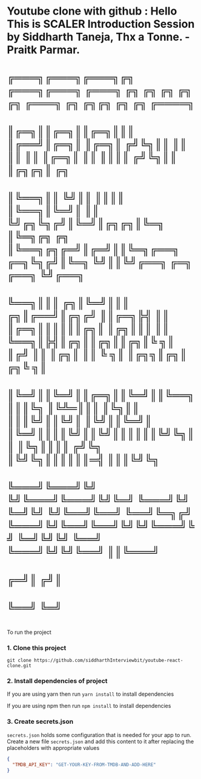 # Youtube clone with github : Hello This is SCALER Introduction Session by Siddharth Taneja, Thx a Tonne. - Praitk Parmar.
# ╔═══╗╔═══╗╔═══╗╔╗   ╔═══╗╔═══╗    ╔═══╗   ╔╗ ╔╗ ╔╗    ╔╗      ╔╗           ╔═══╗    ╔╗  ╔╗╔╗           ╔╗ ╔╗      ╔════╗                     
# ║╔═╗║║╔═╗║║╔═╗║║║   ║╔══╝║╔═╗║    ║╔═╗║  ╔╝╚╗║║ ║║    ║║      ║║           ║╔═╗║    ║║  ║║║║          ╔╝╚╗║║      ║╔╗╔╗║              ╔╗     
# ║╚══╗║║ ╚╝║║ ║║║║   ║╚══╗║╚═╝║    ║║ ╚╝╔╗╚╗╔╝║╚═╝║╔╗╔╗║╚═╗    ║╚═╗╔╗ ╔╗    ║╚══╗╔╗╔═╝║╔═╝║║╚═╗╔══╗ ╔═╗╚╗╔╝║╚═╗    ╚╝║║╚╝╔══╗ ╔═╗ ╔══╗ ╚╝╔══╗ 
# ╚══╗║║║ ╔╗║╚═╝║║║ ╔╗║╔══╝║╔╗╔╝    ║║╔═╗╠╣ ║║ ║╔═╗║║║║║║╔╗║    ║╔╗║║║ ║║    ╚══╗║╠╣║╔╗║║╔╗║║╔╗║╚ ╗║ ║╔╝ ║║ ║╔╗║      ║║  ╚ ╗║ ║╔╗╗║╔╗║ ╔╗╚ ╗║ 
# ║╚═╝║║╚═╝║║╔═╗║║╚═╝║║╚══╗║║║╚╗    ║╚╩═║║║ ║╚╗║║ ║║║╚╝║║╚╝║    ║╚╝║║╚═╝║    ║╚═╝║║║║╚╝║║╚╝║║║║║║╚╝╚╗║║  ║╚╗║║║║     ╔╝╚╗ ║╚╝╚╗║║║║║║═╣ ║║║╚╝╚╗
# ╚═══╝╚═══╝╚╝ ╚╝╚═══╝╚═══╝╚╝╚═╝    ╚═══╝╚╝ ╚═╝╚╝ ╚╝╚══╝╚══╝    ╚══╝╚═╗╔╝    ╚═══╝╚╝╚══╝╚══╝╚╝╚╝╚═══╝╚╝  ╚═╝╚╝╚╝     ╚══╝ ╚═══╝╚╝╚╝╚══╝ ║║╚═══╝
#                                                                  ╔═╝║                                                               ╔╝║     
#                                                                  ╚══╝                                                               ╚═╝     
#
#
#
#
#
To run the project
### 1. Clone this project
`git clone https://github.com/siddharthInterviewbit/youtube-react-clone.git`

### 2. Install dependencies of project

If you are using yarn then run `yarn install` to install dependencies

If you are using npm then run `npm install` to install dependencies


### 3. Create secrets.json
`secrets.json` holds some configuration that is needed for your app to run. Create a new file `secrets.json` and add this content to it after replacing the placeholders with appropriate values
```json
{
  "TMDB_API_KEY": "GET-YOUR-KEY-FROM-TMDB-AND-ADD-HERE"
}
```
